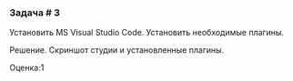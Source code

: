 ### Задача # 3 ###

Установить MS Visual Studio Code. Установить необходимые плагины.

Решение. Скриншот  студии и установленные плагины.

Оценка:1